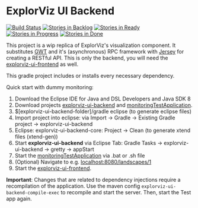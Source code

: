 # ExplorViz UI Backend
<a href="https://travis-ci.org/ExplorViz/explorviz-ui-backend"><img src="https://travis-ci.org/ExplorViz/explorviz-ui-backend.svg?branch=master" alt="Build Status"></a>
[![Stories in Backlog](https://badge.waffle.io/ExplorViz/explorviz-ui-backend.png?label=backlog&title=Backlog)](http://waffle.io/ExplorViz/explorviz-ui-backend)
[![Stories in Ready](https://badge.waffle.io/ExplorViz/explorviz-ui-backend.png?label=ready&title=Ready)](http://waffle.io/ExplorViz/explorviz-ui-backend)
[![Stories in Progress](https://badge.waffle.io/ExplorViz/explorviz-ui-backend.png?label=in%20progress&title=In%20Progress)](http://waffle.io/ExplorViz/explorviz-ui-backend)
[![Stories in Done](https://badge.waffle.io/ExplorViz/explorviz-ui-backend.png?label=done&title=Done)](http://waffle.io/ExplorViz/explorviz-ui-backend)


This project is a wip replica of ExplorViz's visualization component. It substitutes [GWT](http://www.gwtproject.org/) and it's (asynchronous) RPC framework with [Jersey](https://jersey.java.net/) for creating a RESTful API. This is only the backend, you will need the [explorviz-ui-frontend](https://github.com/ExplorViz/explorviz-ui-frontend) as well.

This gradle project includes or installs every necessary dependency.

Quick start with dummy monitoring:

1. Download the Eclipse IDE for Java and DSL Developers and Java SDK 8
2. Download projects [explorviz-ui-backend](https://github.com/ExplorViz/explorviz-ui-backend) and [monitoringTestApplication](https://github.com/ExplorViz/monitoringTestApplication).
3. $[explorviz-ui-backend-folder]/gradle eclipse (to generate eclipse files)
4. Import project into eclipse: via Import -> Gradle -> Existing Gradle project -> explorviz-ui-backend
5. Eclipse: explorviz-ui-backend-core: Project -> Clean (to generate xtend files (xtend-gen)) 
6. Start **explorviz-ui-backend** via Eclipse Tab: Gradle Tasks -> explorviz-ui-backend -> gretty -> appStart
7. Start the [monitoringTestApplication](https://github.com/ExplorViz/monitoringTestApplication) via .bat or .sh file
8. (Optional) Navigate to e.g. [localhost:8080/landscapes/1](http://localhost:8080/landscapes/1)
9. Start the [explorviz-ui-frontend](https://github.com/ExplorViz/explorviz-ui-frontend).

**Important**: Changes that are related to dependency injections require a recompilation of the application. Use the maven config `explorviz-ui-backend-compile-exec` to recompile and start the server. Then, start the Test app again.


